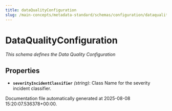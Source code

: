 ```yaml
---
title: dataQualityConfiguration
slug: /main-concepts/metadata-standard/schemas/configuration/dataqualityconfiguration
---
```


# DataQualityConfiguration

*This schema defines the Data Quality Configuration*

## Properties

- **`severityIncidentClassifier`** *(string)*: Class Name for the severity incident classifier.


Documentation file automatically generated at 2025-08-08 15:20:07.536378+00:00.
